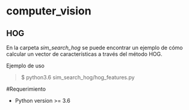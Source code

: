 # computer_vision
## HOG
En la carpeta *sim_search_hog* se puede encontrar un ejemplo de cómo calcular un vector de características a través del método HOG.

Ejemplo de uso

> $ python3.6 sim_search_hog/hog_features.py <image>
  
  
#Requerimiento
- Python version >= 3.6
